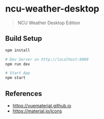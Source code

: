 # ncu-weather-desktop

> NCU Weather Desktop Edition

## Build Setup

``` bash
npm install

# Dev Server on http://localhost:8080
npm run dev

# Start App
npm start
```

## References
- https://vuematerial.github.io
- https://material.io/icons